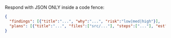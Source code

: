 Respond with JSON ONLY inside a code fence:
```json
{
  "findings": [{"title":"...", "why":"...", "risk":"low|med|high"}],
  "plans": [{"title":"...", "files":["src/..."], "steps":["..."], "est":"S|M|L"}]
}
```
